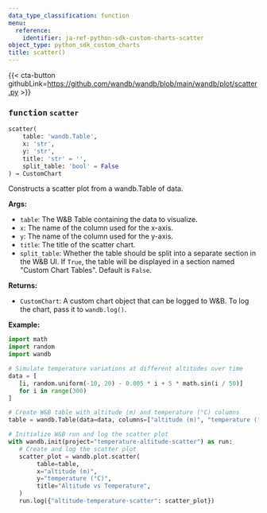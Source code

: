 ```yaml
---
data_type_classification: function
menu:
  reference:
    identifier: ja-ref-python-sdk-custom-charts-scatter
object_type: python_sdk_custom_charts
title: scatter()
---
```


{{< cta-button githubLink=https://github.com/wandb/wandb/blob/main/wandb/plot/scatter.py >}}




### <kbd>function</kbd> `scatter`

```python
scatter(
    table: 'wandb.Table',
    x: 'str',
    y: 'str',
    title: 'str' = '',
    split_table: 'bool' = False
) → CustomChart
```

Constructs a scatter plot from a wandb.Table of data. 



**Args:**
 
 - `table`:  The W&B Table containing the data to visualize. 
 - `x`:  The name of the column used for the x-axis. 
 - `y`:  The name of the column used for the y-axis. 
 - `title`:  The title of the scatter chart. 
 - `split_table`:  Whether the table should be split into a separate section  in the W&B UI. If `True`, the table will be displayed in a section named  "Custom Chart Tables". Default is `False`. 



**Returns:**
 
 - `CustomChart`:  A custom chart object that can be logged to W&B. To log the  chart, pass it to `wandb.log()`. 

**Example:**
 ```python
import math
import random
import wandb

# Simulate temperature variations at different altitudes over time
data = [
    [i, random.uniform(-10, 20) - 0.005 * i + 5 * math.sin(i / 50)]
    for i in range(300)
]

# Create W&B table with altitude (m) and temperature (°C) columns
table = wandb.Table(data=data, columns=["altitude (m)", "temperature (°C)"])

# Initialize W&B run and log the scatter plot
with wandb.init(project="temperature-altitude-scatter") as run:
    # Create and log the scatter plot
    scatter_plot = wandb.plot.scatter(
         table=table,
         x="altitude (m)",
         y="temperature (°C)",
         title="Altitude vs Temperature",
    )
    run.log({"altitude-temperature-scatter": scatter_plot})
```